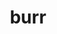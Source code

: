 ---
category: 4-letters
denotation: null
name: burr
reference_link: https://www.etymonline.com/word/burr
root_language: null
root_name: null
title: burr
type: free
word_sums:
- respelling: burr
  sum: 'Burr + '
---